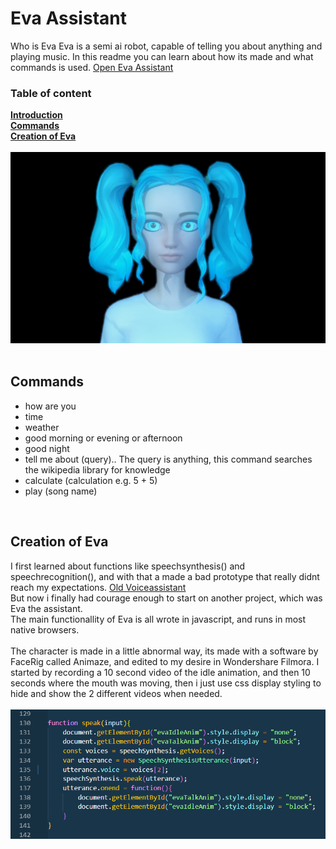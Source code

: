 # Eva Assistant
Who is Eva
Eva is a semi ai robot, capable of telling you about anything and playing music.
In this readme you can learn about how its made and what commands is used.
[Open Eva Assistant](https://codezhifty.github.io/voiceassistant/)
<br>

### Table of content
**[Introduction](#eva-assistant)**
<br>
**[Commands](#Commands)**
<br>
**[Creation of Eva](#creation-of-eva)**
<br>
<br>
![alt text](https://github.com/CodeZhifty/voiceassistant/blob/main/images/evaassistant.PNG)
<br>
<br>

## Commands
* how are you
* time
* weather
* good morning or evening or afternoon
* good night
* tell me about (query).. The query is anything, this command searches the wikipedia library for knowledge
* calculate (calculation e.g. 5 + 5)
* play (song name)
<br>

## Creation of Eva
I first learned about functions like speechsynthesis() and speechrecognition(), and with that a made a bad prototype that really didnt reach my expectations.
[Old Voiceassistant](https://codezhifty.github.io/codezhifty/projects/voiceassistant/)
<br>
But now i finally had courage enough to start on another project, which was Eva the assistant.
<br>
The main functionallity of Eva is all wrote in javascript, and runs in most native browsers.
<br>
<br>
The character is made in a little abnormal way, its made with a software by FaceRig called Animaze, and edited to my desire in Wondershare Filmora. I started by recording a 10 second video of the idle animation, and then 10 seconds where the mouth was moving, then i just use css display styling to hide and show the 2 different videos when needed.
<br>
<br>
![alt text](https://github.com/CodeZhifty/voiceassistant/blob/main/images/javascriptSpeakFunction.png)
